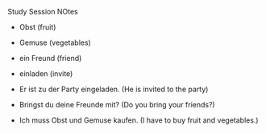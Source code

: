 Study Session NOtes

* Obst (fruit)
* Gemuse (vegetables)
* ein Freund (friend)
* einladen (invite)

* Er ist zu der Party eingeladen. (He is invited to the party)
* Bringst du deine Freunde mit? (Do you bring your friends?)
* Ich muss Obst und Gemuse kaufen. (I have to buy fruit and vegetables.)
